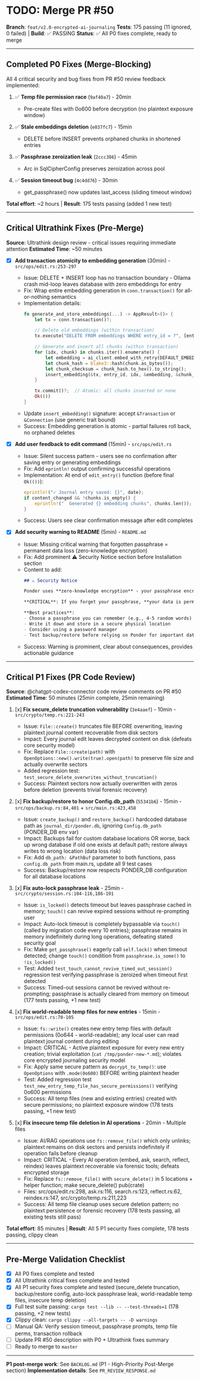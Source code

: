# TODO: Merge PR #50

**Branch**: `feat/v2.0-encrypted-ai-journaling`
**Tests**: 175 passing (11 ignored, 0 failed) | **Build**: ✅ PASSING
**Status**: ✅ All P0 fixes complete, ready to merge

---

## Completed P0 Fixes (Merge-Blocking)

All 4 critical security and bug fixes from PR #50 review feedback implemented:

1. ✅ **Temp file permission race** (`9af40a7`) - 20min
   - Pre-create files with 0o600 before decryption (no plaintext exposure window)

2. ✅ **Stale embeddings deletion** (`e037fc7`) - 15min
   - DELETE before INSERT prevents orphaned chunks in shortened entries

3. ✅ **Passphrase zeroization leak** (`2ccc386`) - 45min
   - Arc<SecretString> in SqlCipherConfig preserves zeroization across pool

4. ✅ **Session timeout bug** (`4c4dd76`) - 30min
   - get_passphrase() now updates last_access (sliding timeout window)

**Total effort**: ~2 hours | **Result**: 175 tests passing (added 1 new test)

---

## Critical Ultrathink Fixes (Pre-Merge)

**Source**: Ultrathink design review - critical issues requiring immediate attention
**Estimated Time**: ~50 minutes

- [x] **Add transaction atomicity to embedding generation** (30min) - `src/ops/edit.rs:253-297`
  - Issue: DELETE + INSERT loop has no transaction boundary - Ollama crash mid-loop leaves database with zero embeddings for entry
  - Fix: Wrap entire embedding generation in `conn.transaction()` for all-or-nothing semantics
  - Implementation details:
    ```rust
    fn generate_and_store_embeddings(...) -> AppResult<()> {
        let tx = conn.transaction()?;

        // Delete old embeddings (within transaction)
        tx.execute("DELETE FROM embeddings WHERE entry_id = ?", [entry_id])?;

        // Generate and insert all chunks (within transaction)
        for (idx, chunk) in chunks.iter().enumerate() {
            let embedding = ai_client.embed_with_retry(DEFAULT_EMBED_MODEL, chunk, 3)?;
            let chunk_hash = blake3::hash(chunk.as_bytes());
            let chunk_checksum = chunk_hash.to_hex().to_string();
            insert_embedding(&tx, entry_id, idx, &embedding, &chunk_checksum)?;
        }

        tx.commit()?;  // Atomic: all chunks inserted or none
        Ok(())
    }
    ```
  - Update `insert_embedding()` signature: accept `&Transaction` or `&Connection` (use generic trait bound)
  - Success: Embedding generation is atomic - partial failures roll back, no orphaned deletes

- [x] **Add user feedback to edit command** (15min) - `src/ops/edit.rs`
  - Issue: Silent success pattern - users see no confirmation after saving entry or generating embeddings
  - Fix: Add `eprintln!` output confirming successful operations
  - Implementation: At end of `edit_entry()` function (before final `Ok(())`):
    ```rust
    eprintln!("✓ Journal entry saved: {}", date);
    if content_changed && !chunks.is_empty() {
        eprintln!("  Generated {} embedding chunks", chunks.len());
    }
    ```
  - Success: Users see clear confirmation message after edit completes

- [x] **Add security warning to README** (5min) - `README.md`
  - Issue: Missing critical warning that forgotten passphrase = permanent data loss (zero-knowledge encryption)
  - Fix: Add prominent ⚠️ Security Notice section before Installation section
  - Content to add:
    ```markdown
    ## ⚠️ Security Notice

    Ponder uses **zero-knowledge encryption** - your passphrase encrypts all journal data.

    **CRITICAL**: If you forget your passphrase, **your data is permanently lost**. There is no recovery mechanism.

    **Best practices**:
    - Choose a passphrase you can remember (e.g., 4-5 random words)
    - Write it down and store in a secure physical location
    - Consider using a password manager
    - Test backup/restore before relying on Ponder for important data
    ```
  - Success: Warning is prominent, clear about consequences, provides actionable guidance

---

## Critical P1 Fixes (PR Code Review)

**Source**: @chatgpt-codex-connector code review comments on PR #50
**Estimated Time**: 50 minutes (25min complete, 25min remaining)

1. [x] **Fix secure_delete truncation vulnerability** (`3e4aaef`) - 10min - `src/crypto/temp.rs:221-243`
   - Issue: `File::create()` truncates file BEFORE overwriting, leaving plaintext journal content recoverable from disk sectors
   - Impact: Every journal edit leaves decrypted content on disk (defeats core security model)
   - Fix: Replace `File::create(path)` with `OpenOptions::new().write(true).open(path)` to preserve file size and actually overwrite sectors
   - Added regression test: `test_secure_delete_overwrites_without_truncation()`
   - Success: Plaintext sectors now actually overwritten with zeros before deletion (prevents trivial forensic recovery)

2. [x] **Fix backup/restore to honor Config.db_path** (`55341b6`) - 15min - `src/ops/backup.rs:84,401` + `src/main.rs:423,458`
   - Issue: `create_backup()` and `restore_backup()` hardcoded database path as `journal_dir/ponder.db`, ignoring `Config.db_path` (PONDER_DB env var)
   - Impact: Backups fail for custom database locations OR worse, back up wrong database if old one exists at default path; restore always writes to wrong location (data loss risk)
   - Fix: Add `db_path: &PathBuf` parameter to both functions, pass `config.db_path` from main.rs, update all 9 test cases
   - Success: Backup/restore now respects PONDER_DB configuration for all database locations

3. [x] **Fix auto-lock passphrase leak** - 25min - `src/crypto/session.rs:104-116,186-191`
   - Issue: `is_locked()` detects timeout but leaves passphrase cached in memory; `touch()` can revive expired sessions without re-prompting user
   - Impact: Auto-lock timeout is completely bypassable via `touch()` (called by migration code every 10 entries); passphrase remains in memory indefinitely during long operations, defeating stated security goal
   - Fix: Make `get_passphrase()` eagerly call `self.lock()` when timeout detected; change `touch()` condition from `passphrase.is_some()` to `!is_locked()`
   - Test: Added `test_touch_cannot_revive_timed_out_session()` regression test verifying passphrase is zeroized when timeout first detected
   - Success: Timed-out sessions cannot be revived without re-prompting; passphrase is actually cleared from memory on timeout (177 tests passing, +1 new test)

4. [x] **Fix world-readable temp files for new entries** - 15min - `src/ops/edit.rs:70-105`
   - Issue: `fs::write()` creates new entry temp files with default permissions (0o644 - world-readable); any local user can read plaintext journal content during editing
   - Impact: CRITICAL - Active plaintext exposure for every new entry creation; trivial exploitation (`cat /tmp/ponder-new-*.md`); violates core encrypted journaling security model
   - Fix: Apply same secure pattern as `decrypt_to_temp()`: use `OpenOptions` with `.mode(0o600)` BEFORE writing plaintext header
   - Test: Added regression test `test_new_entry_temp_file_has_secure_permissions()` verifying 0o600 permissions
   - Success: All temp files (new and existing entries) created with secure permissions; no plaintext exposure window (178 tests passing, +1 new test)

5. [x] **Fix insecure temp file deletion in AI operations** - 20min - Multiple files
   - Issue: AI/RAG operations use `fs::remove_file()` which only unlinks; plaintext remains on disk sectors and persists indefinitely if operation fails before cleanup
   - Impact: CRITICAL - Every AI operation (embed, ask, search, reflect, reindex) leaves plaintext recoverable via forensic tools; defeats encrypted storage
   - Fix: Replace `fs::remove_file()` with `secure_delete()` in 5 locations + helper function; make secure_delete() pub(crate)
   - Files: src/ops/edit.rs:298, ask.rs:116, search.rs:123, reflect.rs:62, reindex.rs:147, src/crypto/temp.rs:211,223
   - Success: All temp file cleanup uses secure deletion pattern; no plaintext persistence or forensic recovery (178 tests passing, all existing tests still pass)

**Total effort**: 85 minutes | **Result**: All 5 P1 security fixes complete, 178 tests passing, clippy clean

---

## Pre-Merge Validation Checklist

- [x] All P0 fixes complete and tested
- [x] All Ultrathink critical fixes complete and tested
- [x] All P1 security fixes complete and tested (secure_delete truncation, backup/restore config, auto-lock passphrase leak, world-readable temp files, insecure temp deletion)
- [x] Full test suite passing: `cargo test --lib -- --test-threads=1` (178 passing, +2 new tests)
- [x] Clippy clean: `cargo clippy --all-targets -- -D warnings`
- [ ] Manual QA: Verify session timeout, passphrase prompts, temp file perms, transaction rollback
- [ ] Update PR #50 description with P0 + Ultrathink fixes summary
- [ ] Ready to merge to `master`

---

**P1 post-merge work**: See `BACKLOG.md` (P1 - High-Priority Post-Merge section)
**Implementation details**: See `PR_REVIEW_RESPONSE.md`
